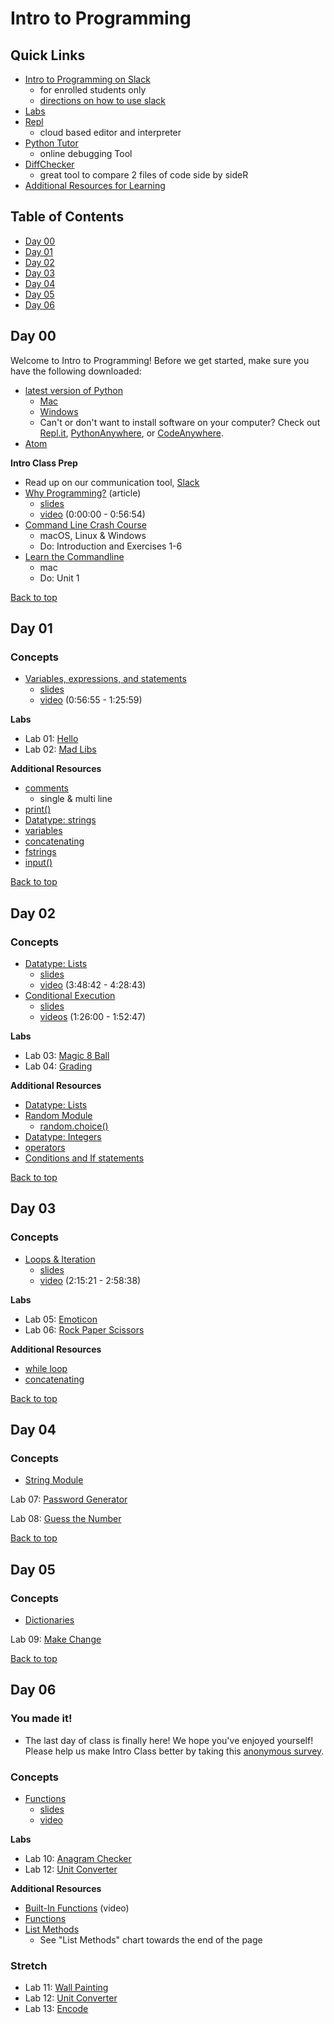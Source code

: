 # Intro to Programming <a id="top"></a>

## Quick Links
- [Intro to Programming on Slack](https://app.slack.com/client/TH5A28SJ0/CH6DE8QK1)
  - for enrolled students only
  - [directions on how to use slack](https://github.com/PdxCodeGuild/IntroToProgramming/blob/master/slack.md)
- [Labs](https://github.com/PdxCodeGuild/IntroToProgramming/tree/master/labs)
- [Repl](https://repl.it)
  - cloud based editor and interpreter
- [Python Tutor](http://pythontutor.com/visualize.html#mode=edit)
  - online debugging Tool
- [DiffChecker](https://www.diffchecker.com/)
  - great tool to compare 2 files of code side by sideR
- [Additional Resources for Learning](https://github.com/PdxCodeGuild/IntroToProgramming/blob/master/resources.md)

## Table of Contents
- [Day 00](#day-00)
- [Day 01](#day-01)
- [Day 02](#day-02)
- [Day 03](#day-03)
- [Day 04](#day-04)
- [Day 05](#day-05)
- [Day 06](#day-06)

## <a id="day-00"></a>Day 00
Welcome to Intro to Programming! Before we get started, make sure you have the following downloaded:
- [latest version of Python](https://www.python.org/downloads/)
  - [Mac](https://www.py4e.com/software-mac.php)
  - [Windows](https://www.py4e.com/software-win.php)
  - Can't or don't want to install software on your computer? Check out [Repl.it](repl.it), [PythonAnywhere](https://www.pythonanywhere.com/), or [CodeAnywhere](https://codeanywhere.com/).
- [Atom](https://atom.io/)

**Intro Class Prep**
- Read up on our communication tool, [Slack](https://github.com/PdxCodeGuild/IntroToProgramming/blob/master/slack.md)
- [Why Programming?](https://www.py4e.com/html3/01-intro) (article)
  - [slides](https://www.py4e.com/lectures3/Pythonlearn-01-Intro.pptx)
  - [video](https://www.youtube.com/watch?v=8DvywoWv6fI) (0:00:00 - 0:56:54)
- [Command Line Crash Course](https://learnrubythehardway.org/book/appendixa.html)
  - macOS, Linux & Windows
  - Do: Introduction and Exercises 1-6
- [Learn the Commandline](https://www.codecademy.com/articles/command-line-commands)
  - mac
  - Do: Unit 1

[Back to top](#top)

## <a id="day-01"></a>Day 01

### Concepts
- [Variables, expressions, and statements](https://www.py4e.com/html3/02-variables)
  - [slides](https://www.py4e.com/lectures3/Pythonlearn-02-Expressions.pptx)
  - [video](https://www.youtube.com/watch?v=8DvywoWv6fI&t=3415s) (0:56:55 - 1:25:59)

**Labs**
- Lab 01: [Hello](https://github.com/PdxCodeGuild/IntroToProgramming/blob/master/labs/lab01-hello.md)
- Lab 02: [Mad Libs](https://github.com/PdxCodeGuild/IntroToProgramming/blob/master/labs/lab02-madlib.md)

**Additional Resources**
- [comments](https://www.w3schools.com/python/python_comments.asp)
  - single & multi line
- [print()](https://www.w3schools.com/python/python_strings.asp)
- [Datatype: strings](https://www.py4e.com/html3/06-strings)
- [variables](https://www.w3schools.com/python/python_variables.asp)
- [concatenating](https://realpython.com/python-string-split-concatenate-join/#concatenating-and-joining-strings)
- [fstrings](https://realpython.com/python-f-strings/#simple-syntax)
- [input()](https://www.w3schools.com/python/ref_func_input.asp)

[Back to top](#top)

## <a id="day-02"></a>Day 02

### Concepts
- [Datatype: Lists](https://www.py4e.com/html3/08-lists)
  - [slides](https://www.py4e.com/lectures3/Pythonlearn-08-Lists.pptx)
  - [video](https://www.youtube.com/watch?v=8DvywoWv6fI&t=13722s) (3:48:42 - 4:28:43)
- [Conditional Execution](https://www.py4e.com/lessons/logic)
  - [slides](https://www.py4e.com/lectures3/Pythonlearn-03-Conditional.pptx)
  - [videos](https://www.youtube.com/watch?v=8DvywoWv6fI&t=5160s) (1:26:00 - 1:52:47)

**Labs**
- Lab 03: [Magic 8 Ball](https://github.com/PdxCodeGuild/IntroToProgramming/blob/master/labs/lab03-magic_8_ball.md)
- Lab 04: [Grading](https://github.com/PdxCodeGuild/IntroToProgramming/blob/master/labs/lab04-grading.md)

**Additional Resources**
- [Datatype: Lists](https://www.tutorialspoint.com/python3/python_lists.htm)
- [Random Module](https://pynative.com/python-random-module/)
  - [random.choice()](https://www.w3schools.com/python/ref_random_choice.asp)
- [Datatype: Integers](https://www.w3schools.com/python/python_numbers.asp)
- [operators](https://www.w3schools.com/python/python_operators.asp)
- [Conditions and If statements](https://www.w3schools.com/python/python_conditions.asp)



[Back to top](#top)

## <a id="day-03"></a>Day 03

### Concepts
- [Loops & Iteration](https://www.py4e.com/html3/05-iterations)
  - [slides](https://www.py4e.com/lectures3/Pythonlearn-05-Iterations.pptx)
  - [video](https://www.youtube.com/watch?v=8DvywoWv6fI&t=8121s) (2:15:21 - 2:58:38)

**Labs**
- Lab 05: [Emoticon](https://github.com/PdxCodeGuild/IntroToProgramming/blob/master/labs/lab05-emoticon.md)
- Lab 06: [Rock Paper Scissors](https://github.com/PdxCodeGuild/IntroToProgramming/blob/master/labs/lab06-rock_paper_scissors.md)

**Additional Resources**
- [while loop](https://www.w3schools.com/python/python_while_loops.asp)
- [concatenating](https://www.pythonforbeginners.com/concatenation/string-concatenation-and-formatting-in-python)

[Back to top](#top)

## <a id="day-04"></a>Day 04
### Concepts
- [String Module](https://docs.python.org/2/library/string.html#module-string)

Lab 07: [Password Generator](https://github.com/PdxCodeGuild/IntroToProgramming/blob/master/labs/lab07-password_generator.md)

Lab 08: [Guess the Number](https://github.com/PdxCodeGuild/IntroToProgramming/blob/master/labs/lab08-guess_the_number.md)

[Back to top](#top)

## <a id="day-05"></a>Day 05
### Concepts
- [Dictionaries](https://www.w3schools.com/python/python_dictionaries.asp)

Lab 09: [Make Change](https://github.com/PdxCodeGuild/IntroToProgramming/blob/master/labs/lab09-make_change.md)

[Back to top](#top)

## <a id="day-06"></a>Day 06

### You made it!
- The last day of class is finally here! We hope you've enjoyed yourself! Please help us make Intro Class better by taking this [anonymous survey](https://forms.gle/V795JNC89odNDgG2A).

### Concepts
- [Functions](https://www.py4e.com/html3/04-functions)
  - [slides](https://www.py4e.com/lectures3/Pythonlearn-04-Functions.pptx)
  - [video](https://youtu.be/8DvywoWv6fI)
  
**Labs**
- Lab 10: [Anagram Checker](https://github.com/PdxCodeGuild/IntroToProgramming/blob/master/labs/lab10-anagram_checker.md)
- Lab 12: [Unit Converter](https://github.com/PdxCodeGuild/IntroToProgramming/blob/master/labs/lab12-unit_converter.md)

**Additional Resources**
- [Built-In Functions](https://youtu.be/8DvywoWv6fI?t=6776) (video)
- [Functions](https://www.w3schools.com/python/python_functions.asp)
- [List Methods](https://www.w3schools.com/python/python_lists.asp)
  - See "List Methods" chart towards the end of the page



### Stretch
- Lab 11: [Wall Painting](https://github.com/PdxCodeGuild/IntroToProgramming/blob/master/labs/lab11-wall_painting.md)
- Lab 12: [Unit Converter](https://github.com/PdxCodeGuild/IntroToProgramming/blob/master/labs/lab12-unit_converter.md)
- Lab 13: [Encode](https://github.com/PdxCodeGuild/IntroToProgramming/blob/master/labs/lab13-rot13.md)
